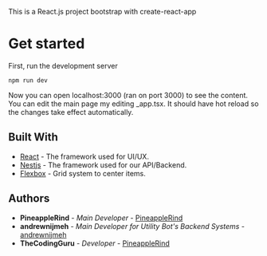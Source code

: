 This is a React.js project bootstrap with create-react-app

# Get started

First, run the development server

``` 
npm run dev
```

Now you can open localhost:3000 (ran on port 3000) to see the content.
You can edit the main page my editing _app.tsx. It should have hot reload so the changes take effect automatically.

## Built With

* [React](https://www.python.org/downloads/) - The framework used for UI/UX.
* [Nestjs](https://nestjs.org) - The framework used for our API/Backend.
* [Flexbox](http://flexboxgrid.com/) - Grid system to center items.



## Authors

* **PineappleRind** - *Main Developer* - [PineappleRind](https://github.com/PineappleRind)
* **andrewnijmeh** - *Main Developer for Utility Bot's Backend Systems* - [andrewnijmeh](https://github.com/andrewnijmeh)
* **TheCodingGuru** - *Developer* - [PineappleRind](https://github.com/TheCodingGuru)